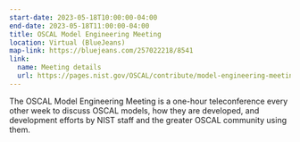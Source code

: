 ```yaml
---
start-date: 2023-05-18T10:00:00-04:00
end-date: 2023-05-18T11:00:00-04:00
title: OSCAL Model Engineering Meeting
location: Virtual (BlueJeans)
map-link: https://bluejeans.com/257022218/8541
link:
  name: Meeting details
  url: https://pages.nist.gov/OSCAL/contribute/model-engineering-meeting/
---
```


The OSCAL Model Engineering Meeting is a one-hour teleconference every other
week to discuss OSCAL models, how they are developed, and development efforts
by NIST staff and the greater OSCAL community using them.
